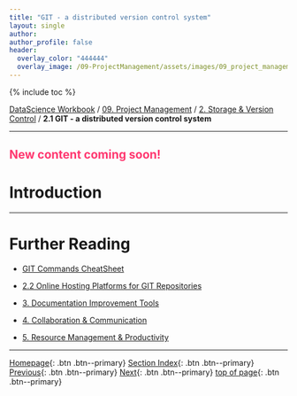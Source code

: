 ```yaml
---
title: "GIT - a distributed version control system"
layout: single
author:
author_profile: false
header:
  overlay_color: "444444"
  overlay_image: /09-ProjectManagement/assets/images/09_project_management_banner.png
---
```


{% include toc %}

[DataScience Workbook](https://datascience.101workbook.org/) / [09. Project Management](../00-ProjectManagement-LandingPage.md) / [2. Storage & Version Control](01-storage-version-control.md) / **2.1 GIT - a distributed version control system**

---


## <span style="color: #ff3870;">New content coming soon!</span>

# Introduction





___
# Further Reading
* [GIT Commands CheatSheet](02A-git-cheatsheet)

* [2.2 Online Hosting Platforms for GIT Repositories](03-repo-hosting-platforms)

* [3. Documentation Improvement Tools](../02-DOCUMENTATION/01-documentation-improvement-tools)
* [4. Collaboration & Communication](../03-COMMUNICATION/00-collaboration-communication)
* [5. Resource Management & Productivity](../04-PRODUCTIVITY/00-resources-productivity)


___

[Homepage](../../index.md){: .btn  .btn--primary}
[Section Index](../00-ProjectManagement-LandingPage){: .btn  .btn--primary}
[Previous](01-storage-version-control){: .btn  .btn--primary}
[Next](02A-git-cheatsheet){: .btn  .btn--primary}
[top of page](#introduction){: .btn  .btn--primary}
